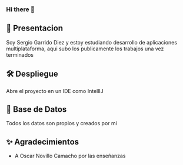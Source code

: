 ### Hi there 👋

## 🚀 Presentacion
Soy Sergio Garrido Diez y estoy estudiando desarrollo de aplicaciones multiplataforma, aqui subo los publicamente los trabajos una vez terminados

## 🛠 Despliegue
Abre el proyecto en un IDE como IntellIJ

## 🦀 Base de Datos
Todos los datos son propios y creados por mi


## ✨ Agradecimientos
* A Oscar Novillo Camacho por las enseñanzas
